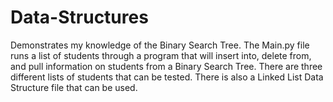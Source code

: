 # Data-Structures

Demonstrates my knowledge of the Binary Search Tree.
The Main.py file runs a list of students through a program that will insert into, delete from, and pull information on students from a Binary Search Tree.
There are three different lists of students that can be tested.
There is also a Linked List Data Structure file that can be used.
